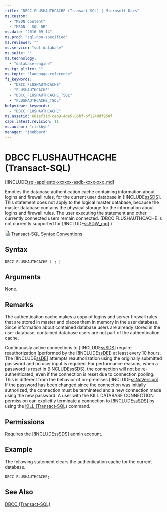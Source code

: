 ```yaml
---
title: "DBCC FLUSHAUTHCACHE (Transact-SQL) | Microsoft Docs"
ms.custom: 
  - "MSDN content"
  - "MSDN - SQL DB"
ms.date: "2016-09-14"
ms.prod: "sql-non-specified"
ms.reviewer: ""
ms.service: "sql-database"
ms.suite: ""
ms.technology: 
  - "database-engine"
ms.tgt_pltfrm: ""
ms.topic: "language-reference"
f1_keywords: 
  - "DBCC FLUSHAUTHCACHE"
  - "FLUSHAUTHCACHE"
  - "DBCC_FLUSHAUTHCACHE_TSQL"
  - "FLUSHAUTHCACHE_TSQL"
helpviewer_keywords: 
  - "DBCC FLUSHAUTHCACHE"
ms.assetid: 681ef31d-ceb9-4da5-86bf-bf1240df950f
caps.latest.revision: 11
ms.author: "rickbyh"
manager: "jhubbard"
---
```

# DBCC FLUSHAUTHCACHE (Transact-SQL)
[!INCLUDE[tsql-appliesto-xxxxxx-asdb-xxxx-xxx_md](../../relational-databases/system-catalog-views/includes/tsql-appliesto-xxxxxx-asdb-xxxx-xxx-md.md)]

  Empties the database authentication cache containing information about logins  and firewall rules,  for the current user database in [!INCLUDE[ssSDS](../../analysis-services/multidimensional-models/includes/sssds-md.md)]. This statement does not apply to the logical master database, because the master database contains the physical storage for the information about logins and firewall rules. The user executing the statement and other currently connected users remain connected. (DBCC FLUSHAUTHCACHE is not currently supported for [!INCLUDE[ssSDW_md](../../database-engine/configure/windows/includes/sssdw-md.md)].)  
  
 
 ![Topic link icon](../../database-engine/configure/windows/media/topic-link.gif "Topic link icon") [Transact-SQL Syntax Conventions](../Topic/Transact-SQL%20Syntax%20Conventions%20\(Transact-SQL\).md)  
  
## Syntax  
  
```  
DBCC FLUSHAUTHCACHE [ ; ]  
```  
  
## Arguments  
 None.  
  
## Remarks  
 The authentication cache makes a copy of logins and server firewall rules that are stored in master and places them in memory in the user database.  Since information about contained database users are already stored in the user database, contained database users are not part of the authentication cache.  
  
 Continuously active connections to [!INCLUDE[ssSDS](../../analysis-services/multidimensional-models/includes/sssds-md.md)] require reauthorization (performed by the [!INCLUDE[ssDE](../../analysis-services/instances/install/windows/includes/ssde-md.md)]) at least every 10 hours. The [!INCLUDE[ssDE](../../analysis-services/instances/install/windows/includes/ssde-md.md)] attempts reauthorization using the originally submitted password and no user input is required. For performance reasons, when a password is reset in [!INCLUDE[ssSDS](../../analysis-services/multidimensional-models/includes/sssds-md.md)], the connection will not be re-authenticated, even if the connection is reset due to connection pooling. This is different from the behavior of on-premises [!INCLUDE[ssNoVersion](../../advanced-analytics/r-services/includes/ssnoversion-md.md)]. If the password has been changed since the connection was initially authorized, the connection must be terminated and a new connection made using the new password. A user with the KILL DATABASE CONNECTION permission can explicitly terminate a connection to [!INCLUDE[ssSDS](../../analysis-services/multidimensional-models/includes/sssds-md.md)] by using the [KILL &#40;Transact-SQL&#41;](../../t-sql/language-elements/kill-transact-sql.md) command.  
  
## Permissions  
 Requires the [!INCLUDE[ssSDS](../../analysis-services/multidimensional-models/includes/sssds-md.md)] admin account.  
  
## Example  
 The following statement clears the authentication cache for the current database.  
  
```  
DBCC FLUSHAUTHCACHE;  
```  
  
## See Also  
 [DBCC &#40;Transact-SQL&#41;](../../t-sql/database-console-commands/dbcc-transact-sql.md)  
  
  